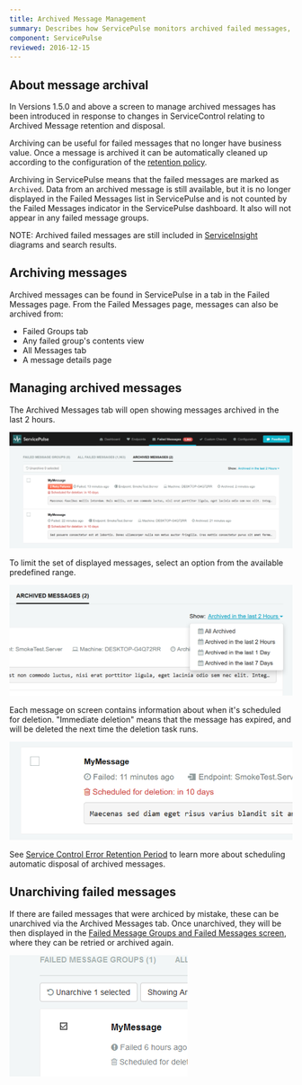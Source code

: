```yaml
---
title: Archived Message Management
summary: Describes how ServicePulse monitors archived failed messages, and allows unarchiving archived failed messages.
component: ServicePulse
reviewed: 2016-12-15
---
```


## About message archival

In Versions 1.5.0 and above a screen to manage archived messages has been introduced in response to changes in ServiceControl relating to Archived Message retention and disposal.

Archiving can be useful for failed messages that no longer have business value. Once a message is archived it can be automatically cleaned up according to the configuration of the [retention policy](/servicecontrol/creating-config-file.md#data-retention-servicecontrolhourstokeepmessagesbeforeexpiring).

Archiving in ServicePulse means that the failed messages are marked as `Archived`. Data from an archived message is still available, but it is no longer displayed in the Failed Messages list in ServicePulse and is not counted by the Failed Messages indicator in the ServicePulse dashboard. It also will not appear in any failed message groups.

NOTE: Archived failed messages are still included in [ServiceInsight](/serviceinsight/) diagrams and search results.


## Archiving messages

Archived messages can be found in ServicePulse in a tab in the Failed Messages page. From the Failed Messages page, messages can also be archived from:

* Failed Groups tab
* Any failed group's contents view
* All Messages tab
* A message details page


## Managing archived messages

The Archived Messages tab will open showing messages archived in the last 2 hours. 

![Archived Messages Tab](images/archive.png 'width=500')

To limit the set of displayed messages, select an option from the available predefined range.

![Archive Filters](images/archive-filters.png 'width=500')

Each message on screen contains information about when it's scheduled for deletion. "Immediate deletion" means that the message has expired, and will be deleted the next time the deletion task runs. 

![Retention Countdown](images/archive-schedule.png 'width=500')

See [Service Control Error Retention Period](/servicecontrol/creating-config-file.md) to learn more about scheduling automatic disposal of archived messages.


## Unarchiving failed messages

If there are failed messages that were archiced by mistake, these can be unarchived via the Archived Messages tab. Once unarchived, they will be then displayed in the [Failed Message Groups and Failed Messages screen](intro-failed-messages.md), where they can be retried or archived again.

![Unarchive Select](images/archive-unarchive-select.png)
